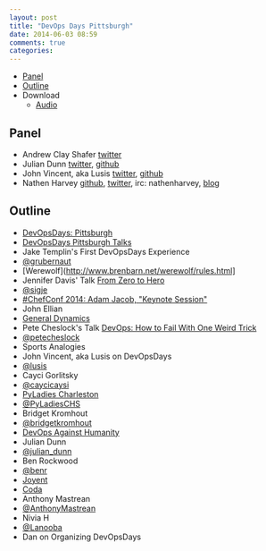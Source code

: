 ```yaml
---
layout: post
title: "DevOps Days Pittsburgh"
date: 2014-06-03 08:59
comments: true
categories: 
---
```


* [Panel](http://foodfightshow.org/2014/04/devops-days-pittsburgh.html#panel)
* [Outline](http://foodfightshow.org/2014/04/devops-days-pittsburgh.html#outline)
* Download
  * [Audio](http://traffic.libsyn.com/foodfight/FoodFightShow74-DevOpsDaysPittsburgh.mp3)

Panel<a name="panel"></a>
-----
* Andrew Clay Shafer [twitter](http:twitter.com/littleidea)
* Julian Dunn [twitter](https://twitter.com/julian_dunn), [github](https://github.com/juliandunn)
* John Vincent, aka Lusis [twitter](https://twitter.com/#!/lusis), [github](https://github.com/lusis)
* Nathen Harvey [github](http://github.com/nathenharvey), [twitter](http://twitter.com/nathenharvey), irc: nathenharvey, [blog](http://nathenharvey.com)


Outline<a name="outline"></a>
-------
* [DevOpsDays: Pittsburgh](http://devopsdays.org/events/2014-pittsburgh/)
 * [DevOpsDays Pittsburgh Talks](http://new.livestream.com/devopsdaysorg/events/3044568/videos/52394934)
* Jake Templin's First DevOpsDays Experience
 * [@grubernaut](https://twitter.com/grubernaut)
 * [Werewolf](http://www.brenbarn.net/werewolf/rules.html]
* Jennifer Davis' Talk [From Zero to Hero](http://devopsdays.org/events/2014-pittsburgh/proposals/From%20Hero%20to%20Zero/)
 * [@sigje](https://twitter.com/sigje)
 * [#ChefConf 2014: Adam Jacob, "Keynote Session"](https://www.youtube.com/watch?v=TV7XnD7TM2A)
* John Ellian
 * [General Dynamics](http://www.gdc4s.com/)
* Pete Cheslock's Talk [DevOps: How to Fail With One Weird Trick](http://devopsdays.org/events/2014-pittsburgh/proposals/DevOps%20How%20to%20Fail%20With%20One%20Weird%20Trick/)
 * [@petecheslock](https://twitter.com/petecheslock)
 * Sports Analogies
* John Vincent, aka Lusis on DevOpsDays
 * [@lusis](https://twitter.com/#!/lusis)
* Cayci Gorlitsky
 * [@caycicaysi](https://twitter.com/caycicayci)
 * [PyLadies Charleston](http://www.meetup.com/PyLadies-Charleston/)
 * [@PyLadiesCHS](https://twitter.com/PyLadiesCHS)
* Bridget Kromhout 
 * [@bridgetkromhout](https://twitter.com/bridgetkromhout)
 * [DevOps Against Humanity](http://devopsagainsthumanity.com/)
* Julian Dunn
 * [@julian_dunn](https://twitter.com/julian_dunn)
* Ben Rockwood
 * [@benr](https://twitter.com/benr)
 * [Joyent](http://www.joyent.com/)
 * [Coda](http://www.coda.cs.cmu.edu/)
* Anthony Mastrean
 * [@AnthonyMastrean](https://twitter.com/AnthonyMastrean)
* Nivia H
 * [@Lanooba](https://twitter.com/Lanooba)
* Dan on Organizing DevOpsDays
